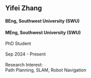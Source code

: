## Yifei Zhang
#### BEng, Southwest University (SWU)
#### MEng, Southwest University (SWU)

<div align="justify">
PhD Student
<br/><br/>
Sep 2024 - Present
<br/><br/>
Research Interest: <br/>
Path Planning, SLAM, Robot Navigation
</div>
